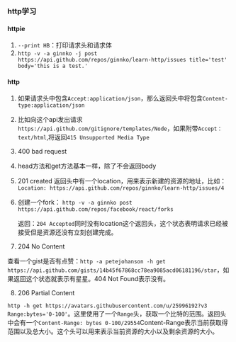 ### http学习

#### httpie

1. `--print HB`：打印请求头和请求体
2. `http -v -a ginnko -j post https://api.github.com/repos/ginnko/learn-http/issues title='test' body='this is a test.'`

#### http

1. 如果请求头中包含`Accept:application/json`，那么返回头中将包含`Content-type:application/json`
2. 比如向这个api发出请求`https://api.github.com/gitignore/templates/Node`，如果附带`Accept：text/html`,将返回`415 Unsupported Media Type`
3. 400 bad request
4. head方法和get方法基本一样，除了不会返回body
5. 201 created 返回头中有一个location，用来表示新建的资源的地址，比如：`Location: https://api.github.com/repos/ginnko/learn-http/issues/4`
6. 创建一个fork： `http -v -a ginnko post https://api.github.com/repos/facebook/react/forks`

    返回：`204 Accepted`同时没有location这个返回头，这个状态表明请求已经被接受但是资源还没有立刻创建完成。

7. 204 No Content

  查看一个gist是否有点赞：`http -a petejohanson -h get https://api.github.com/gists/14b45f67868cc78ea9085acd06181196/star`，如果返回这个状态就表示有星星。404 Not Found表示没有。

8. 206 Partial Content

  `http -h get https://avatars.githubusercontent.com/u/25996192?v3 Range:bytes='0-100'`。这里使用了一个`Range`头，获取一个比特的范围。返回头中会有一个`Content-Range: bytes 0-100/29554`Content-Range表示当前获取得范围以及总大小。这个头可以用来表示当前资源的大小以及剩余资源的大小。
